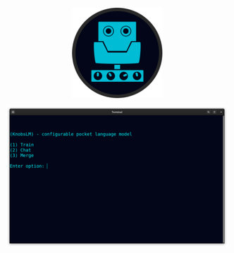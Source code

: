 <!--
Configurable pocket language model of 1-500MB running on droids &amp; old laptops.
-->



<p align="center">
  <img src="https://github.com/compromise-evident/KnobsLM/blob/main/Other/KnobsLM_icon_426070d3386f90447e77788c4987be1e7120baf23b8945ecb7296da979f6c5b4.png" width="205">
</p>

<p align="center">
  <img src="https://raw.githubusercontent.com/compromise-evident/KnobsLM/main/Other/KnobsLM_terminal.png">
</p>
